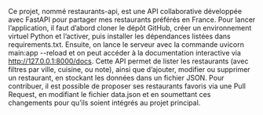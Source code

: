 Ce projet, nommé restaurants-api, est une API collaborative développée avec FastAPI pour partager mes restaurants préférés en France. Pour lancer l’application, il faut d’abord cloner le dépôt GitHub, créer un environnement virtuel Python et l’activer, puis installer les dépendances listées dans requirements.txt. Ensuite, on lance le serveur avec la commande uvicorn main:app --reload et on peut accéder à la documentation interactive via http://127.0.0.1:8000/docs. Cette API permet de lister les restaurants (avec filtres par ville, cuisine, ou note), ainsi que d’ajouter, modifier ou supprimer un restaurant, en stockant les données dans un fichier JSON. Pour contribuer, il est possible de proposer ses restaurants favoris via une Pull Request, en modifiant le fichier data.json et en soumettant ces changements pour qu’ils soient intégrés au projet principal.
